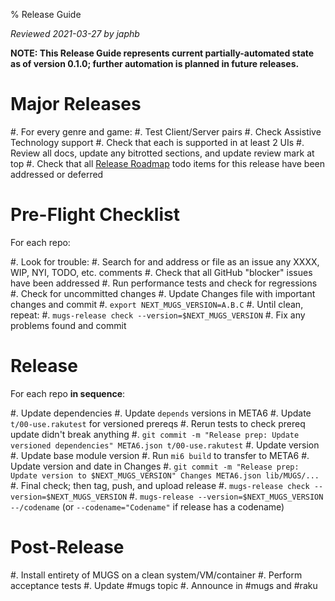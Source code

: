 % Release Guide

*Reviewed 2021-03-27 by japhb*

**NOTE: This Release Guide represents current partially-automated state as of
        version 0.1.0; further automation is planned in future releases.**


# Major Releases

#. For every genre and game:
   #. Test Client/Server pairs
   #. Check Assistive Technology support
   #. Check that each is supported in at least 2 UIs
#. Review all docs, update any bitrotted sections, and update review mark at top
#. Check that all [Release Roadmap](../todo/release-roadmap.md) todo items for
   this release have been addressed or deferred


# Pre-Flight Checklist

For each repo:

#. Look for trouble:
   #. Search for and address or file as an issue any XXXX, WIP, NYI, TODO, etc. comments
   #. Check that all GitHub "blocker" issues have been addressed
   #. Run performance tests and check for regressions
   #. Check for uncommitted changes
#. Update Changes file with important changes and commit
#. `export NEXT_MUGS_VERSION=A.B.C`
#. Until clean, repeat:
   #. `mugs-release check --version=$NEXT_MUGS_VERSION`
   #. Fix any problems found and commit


# Release

For each repo **in sequence**:

#. Update dependencies
   #. Update `depends` versions in META6
   #. Update `t/00-use.rakutest` for versioned prereqs
   #. Rerun tests to check prereq update didn't break anything
   #. `git commit -m "Release prep: Update versioned dependencies" META6.json t/00-use.rakutest`
#. Update version
   #. Update base module version
   #. Run `mi6 build` to transfer to META6
   #. Update version and date in Changes
   #. `git commit -m "Release prep: Update version to $NEXT_MUGS_VERSION" Changes META6.json lib/MUGS/...`
#. Final check; then tag, push, and upload release
   #. `mugs-release check --version=$NEXT_MUGS_VERSION`
   #. `mugs-release --version=$NEXT_MUGS_VERSION --/codename`
      (or `--codename="Codename"` if release has a codename)


# Post-Release

#. Install entirety of MUGS on a clean system/VM/container
#. Perform acceptance tests
#. Update #mugs topic
#. Announce in #mugs and #raku
